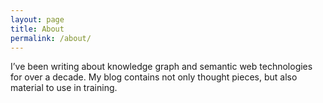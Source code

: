 ```yaml
---
layout: page
title: About
permalink: /about/
---
```


I’ve been writing about knowledge graph and semantic web technologies for over 
a decade. My blog contains not only thought pieces, but also material to use in training.

[Andrew at Github]: https://github.com/aabs
